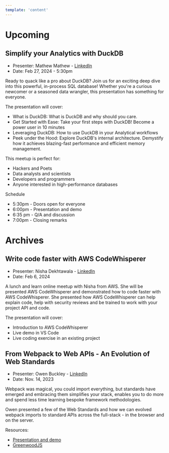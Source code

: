 ```yaml
---
template: 'content'
---
```


# Upcoming

## Simplify your Analytics with DuckDB

* Presenter:  Mathew Mathew - [LinkedIn](https://www.linkedin.com/in/mathewma/)
* Date:   Feb 27, 2024 - 5:30pm

Ready to quack like a pro about DuckDB? Join us for an exciting deep dive into this powerful, in-process SQL database! Whether you're a curious newcomer or a seasoned data wrangler, this presentation has something for everyone.

The presentation will cover:

* What is DuckDB: What is DuckDB and why should you care.
* Get Started with Ease: Take your first steps with DuckDB! Become a power user in 10 minutes
* Leveraging DuckDB: How to use DuckDB in your Analytical workflows
* Peek under the Hood: Explore DuckDB's internal architecture. Demystify how it achieves blazing-fast performance and efficient memory management.

This meetup is perfect for:

* Hackers and Poets
* Data analysts and scientists
* Developers and programmers
* Anyone interested in high-performance databases

Schedule

* 5:30pm - Doors open for everyone
* 6:00pm - Presentation and demo
* 6:35 pm - Q/A and discussion
* 7:00pm - Closing remarks



# Archives


## Write code faster with AWS CodeWhisperer

* Presenter:  Nisha Dekhtawala - [LinkedIn](https://www.linkedin.com/in/ndekhtawala/)
* Date:   Feb 6, 2024

A lunch and learn online meetup with Nisha from AWS. She will be presented AWS CodeWhisperer and demonstrated how to code faster with AWS CodeWhisperer. She presented how AWS CodeWhisperer can help explain code, help with security reviews and be trained to work with your project API and code.

The presentation will cover:
* Introduction to AWS CodeWhisperer
* Live demo in VS Code
* Live coding exercise in an existing project


## From Webpack to Web APIs - An Evolution of Web Standards

* Presenter:  Owen Buckley - [LinkedIn](https://www.linkedin.com/in/owen-buckley-91393447/)
* Date:   Nov. 14, 2023

Webpack was magical, you could import everything, but standards have emerged and embracing them simplifies your stack, enables you to do more and spend less time learning bespoke framework methodologies.

Owen presented a few of the Web Standards and how we can evolved webpack imports to standard APIs across the full-stack - in the browser and on the server.

Resources:

* [Presentation and demo](https://github.com/thescientist13/from-webpack-to-web-apis)
* [GreenwoodJS](https://www.greenwoodjs.io/)